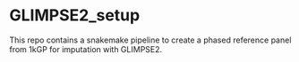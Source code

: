 # GLIMPSE2_setup

 This repo contains a snakemake pipeline to create a phased reference panel from 1kGP for imputation with GLIMPSE2.
